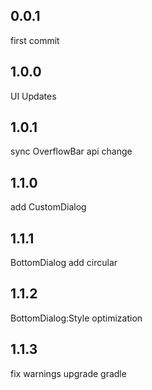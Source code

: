 ## 0.0.1
first commit

## 1.0.0
UI Updates

## 1.0.1
sync OverflowBar api change

## 1.1.0
add CustomDialog

## 1.1.1
BottomDialog add circular

## 1.1.2
BottomDialog:Style optimization

## 1.1.3
fix warnings
upgrade gradle